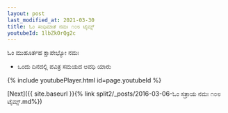 ```yaml
---
layout: post
last_modified_at: 2021-03-30
title: ಓಂ ಸಂಧಿಮಾತೆ ನಮಃ ೧೦೮ ಟೈಮ್ಸ್
youtubeId: 1lbZkOrQg2c
---
```

 
 
 ಓಂ ಮುಹೂರ್ತಹ ಕ್ಷಾಪೇಭ್ಯೋ ನಮಃ  
 
 -  ಒಂದು ದಿನದಲ್ಲಿ ಪವಿತ್ರ ಸಮಯದ ಅವಧಿ ಯಾರು 
 
  
 
  
 
 
 
 
 
 


{% include youtubePlayer.html id=page.youtubeId %}
 
[Next]({{ site.baseurl }}{% link  split2/_posts/2016-03-06-ಓಂ ಸತ್ರಾಯ ನಮಃ ೧೦೮ ಟೈಮ್ಸ್.md%})
 
